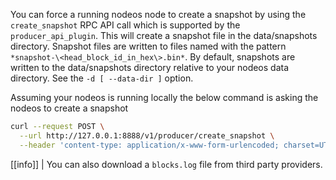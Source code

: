 <!-- ## How to generate a snapshot -->

You can force a running nodeos node to create a snapshot by using the `create_snapshot` RPC API call which is supported by the `producer_api_plugin`. This will create a snapshot file in the data/snapshots directory. Snapshot files are written to files named with the pattern `*snapshot-\<head_block_id_in_hex\>.bin*`. By default, snapshots are written to the data/snapshots directory relative to your nodeos data directory. See the `-d [ --data-dir ]` option.

Assuming your nodeos is running locally the below command is asking the nodeos to create a snapshot

```sh
curl --request POST \
  --url http://127.0.0.1:8888/v1/producer/create_snapshot \
  --header 'content-type: application/x-www-form-urlencoded; charset=UTF-8'
```

[[info]]
| You can also download a `blocks.log` file from third party providers.
